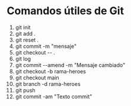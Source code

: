 # Comandos útiles de Git

1. git init
2. git add .
3. git reset .
4. git commit -m "mensaje"
5. git checkout -- .
6. git log
7. git commit --amend -m "Mensaje cambiado"
8. git checkout -b rama-heroes
9. git checkout main
10. git branch -d rama-heroes
11. git push
12. git commit -am "Texto commit"